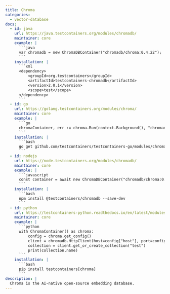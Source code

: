```yaml
---
title: Chroma
categories:
  - vector-database
docs:
  - id: java
    url: https://java.testcontainers.org/modules/chromadb/
    maintainer: core
    example: |
      ```java
      var chromadb = new ChromaDBContainer("chromadb/chroma:0.4.22");
      ```
    installation: |
      ```xml
      <dependency>
          <groupId>org.testcontainers</groupId>
          <artifactId>testcontainers-chromadb</artifactId>
          <version>2.0.1</version>
          <scope>test</scope>
      </dependency>
      ```
  - id: go
    url: https://golang.testcontainers.org/modules/chroma/
    maintainer: core
    example: |
      ```go
      chromaContainer, err := chroma.Run(context.Background(), "chromadb/chroma:0.4.22")
      ```
    installation: |
      ```bash
      go get github.com/testcontainers/testcontainers-go/modules/chroma
      ```
  - id: nodejs
    url: https://node.testcontainers.org/modules/chromadb/
    maintainer: core
    example: |
      ```javascript
      const container = await new ChromaDBContainer("chromadb/chroma:0.6.3").start();
      ```
    installation: |
      ```bash
      npm install @testcontainers/chromadb --save-dev
      ```
  - id: python
    url: https://testcontainers-python.readthedocs.io/en/latest/modules/chroma/README.html
    maintainer: core
    example: |
      ```python
      with ChromaContainer() as chroma:
          config = chroma.get_config()
          client = chromadb.HttpClient(host=config["host"], port=config["port"])
          collection = client.get_or_create_collection("test")
          print(collection.name)
      ```
    installation: |
      ```bash
      pip install testcontainers[chroma]
      ```
description: |
  Chroma is the AI-native open-source embedding database.
---
```

